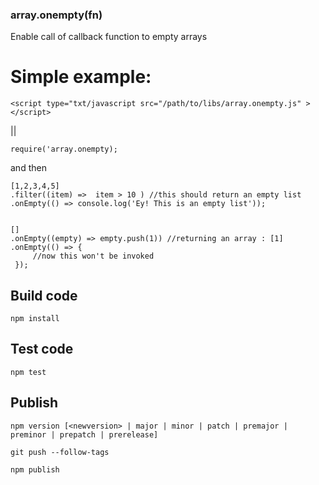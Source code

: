 ### array.onempty(fn)

Enable call of callback function to empty arrays

# Simple example:

    <script type="txt/javascript src="/path/to/libs/array.onempty.js" ></script>

||

    require('array.onempty);

and then

    [1,2,3,4,5]
    .filter((item) =>  item > 10 ) //this should return an empty list
    .onEmpty(() => console.log('Ey! This is an empty list'));


    []
    .onEmpty((empty) => empty.push(1)) //returning an array : [1]
    .onEmpty(() => {
         //now this won't be invoked
     });

## Build code
    npm install

## Test code
    npm test

## Publish

    npm version [<newversion> | major | minor | patch | premajor | preminor | prepatch | prerelease]

    git push --follow-tags

    npm publish

